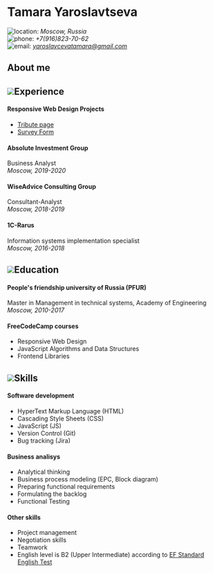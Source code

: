 # Tamara Yaroslavtseva
![location:](https://i.ibb.co/ZXfHVbD/location.png)   *Moscow, Russia*\
![phone:](https://i.ibb.co/pLjJCd1/352510-24.png)    *+7(916)823-70-62*\
![email:](https://i.ibb.co/DfKcvhX/763298-24-1.png)    *yaroslavcevatamara@gmail.com*

## About me
## ![](https://i.ibb.co/M1F9hdC/298733-32.png)Experience
#### Responsive Web Design Projects
- [Tribute page](https://codepen.io/dotoshka/full/GRRNGjo)
- [Survey Form](https://codepen.io/dotoshka/full/KKwaONq)
#### Absolute Investment Group
Business Analyst\
*Moscow, 2019-2020*
#### WiseAdvice Consulting Group
Consultant-Analyst\
*Moscow, 2018-2019*
#### 1C-Rarus
Information systems implementation specialist\
*Moscow, 2016-2018*
## ![](https://i.ibb.co/jTJwzTy/298716-32.png)Education
#### People's friendship university of Russia (PFUR)
Master in Management in technical systems, Academy of Engineering\
*Moscow, 2010-2017*
#### FreeCodeCamp courses
- Responsive Web Design
- JavaScript Algorithms and Data Structures
- Frontend Libraries
## ![](https://i.ibb.co/DwQvcVz/298852-32.png)Skills
#### Software development
 - HyperText Markup Language (HTML)
 - Cascading Style Sheets (CSS)
 - JavaScript (JS)
 - Version Control (Git)
 - Bug tracking (Jira)
#### Business analisys
- Analytical thinking
- Business process modeling (EPC, Block diagram)
- Preparing functional requirements
- Formulating the backlog
- Functional Testing
#### Other skills
- Project management
- Negotiation skills
- Teamwork
- English level is B2 (Upper Intermediate) according to [EF Standard English Test](https://www.efset.org/cert/bKhtNF)

